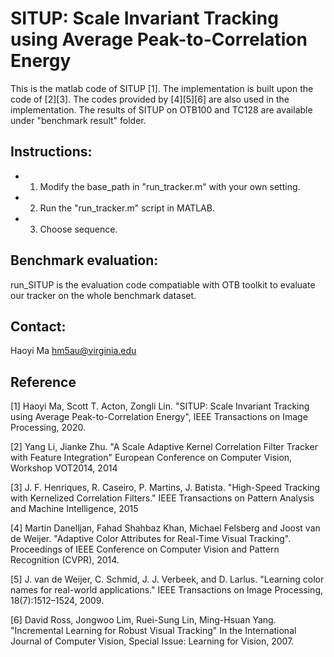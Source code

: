 # SITUP: Scale Invariant Tracking using Average Peak-to-Correlation Energy
This is the matlab code of SITUP [1]. The implementation is built upon the code of [2][3]. The codes provided by [4][5][6] are also used in the implementation. The results of SITUP on OTB100 and TC128 are available under "benchmark result" folder.

## Instructions:
* 1) Modify the base_path in "run_tracker.m" with your own setting.
* 2) Run the "run_tracker.m" script in MATLAB.
* 3) Choose sequence.


## Benchmark evaluation:
run_SITUP is the evaluation code compatiable with OTB toolkit to evaluate our tracker on the whole benchmark dataset.


## Contact:
Haoyi Ma
hm5au@virginia.edu

## Reference
[1] Haoyi Ma, Scott T. Acton, Zongli Lin.
    "SITUP: Scale Invariant Tracking using Average Peak-to-Correlation Energy", IEEE Transactions on Image Processing, 2020.

[2] Yang Li, Jianke Zhu. 
	"A Scale Adaptive Kernel Correlation Filter Tracker with Feature Integration" 
	European Conference on Computer Vision, Workshop VOT2014, 2014

[3] J. F. Henriques, R. Caseiro, P. Martins, J. Batista.
    "High-Speed Tracking with Kernelized Correlation Filters." IEEE Transactions on Pattern Analysis and Machine Intelligence, 2015

[4] Martin Danelljan, Fahad Shahbaz Khan, Michael Felsberg and Joost van de Weijer.
    "Adaptive Color Attributes for Real-Time Visual Tracking".
    Proceedings of IEEE Conference on Computer Vision and Pattern Recognition (CVPR), 2014.

[5] J. van de Weijer, C. Schmid, J. J. Verbeek, and D. Larlus.
    "Learning color names for real-world applications."
    IEEE Transactions on Image Processing, 18(7):1512–1524, 2009.

[6] David Ross, Jongwoo Lim, Ruei-Sung Lin, Ming-Hsuan Yang. 
	"Incremental Learning for Robust Visual Tracking"
	In the International Journal of Computer Vision, Special Issue: Learning for Vision, 2007.

